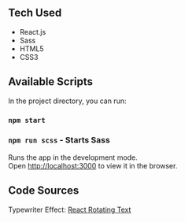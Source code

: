 ## Tech Used

- React.js
- Sass
- HTML5
- CSS3

## Available Scripts

In the project directory, you can run:

### `npm start`
### `npm run scss` - Starts Sass

Runs the app in the development mode.<br>
Open [http://localhost:3000](http://localhost:3000) to view it in the browser.

## Code Sources

Typewriter Effect: [React Rotating Text](https://github.com/adrianmcli/react-rotating-text)
